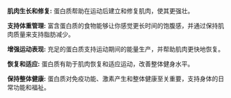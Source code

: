 **肌肉生长和修复:** 蛋白质帮助在运动后建立和修复肌肉，使其更强壮。

**支持体重管理:** 富含蛋白质的食物能够让你感觉更长时间的饱腹感，并通过保持肌肉质量来支持脂肪减少。

**增强运动表现:** 充足的蛋白质支持运动期间的能量生产，并帮助肌肉更快地恢复。

**恢复和适应:** 蛋白质有助于肌肉恢复和适应运动，改善整体健身水平。

**保持整体健康:** 蛋白质对免疫功能、激素产生和整体健康至关重要，支持身体的日常功能和福祉。
